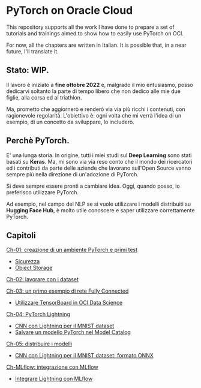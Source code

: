# PyTorch on Oracle Cloud
This repository supports all the work I have done to prepare a set of tutorials and trainings aimed to show how to easily use PyTorch on OCI.

For now, all the chapters are written in Italian. It is possible that, in a near future, I'll translate it.

## Stato: WIP.
Il lavoro è iniziato a **fine ottobre 2022** e, malgrado il mio entusiasmo, posso dedicarvi soltanto la parte di tempo libero che non dedico alle mie due figlie, alla corsa ed al triathlon.

Ma, prometto che aggiornerò e renderò via via più ricchi i contenuti, con ragionevole regolarità. L'obiettivo è: ogni volta che mi verrà l'idea di un esempio, di un concetto da sviluppare, lo includerò.

## Perchè PyTorch.
E' una lunga storia. In origine, tutti i miei studi sul **Deep Learning** sono stati basati su **Keras**. Ma, mi sono via via reso conto che il mondo dei ricercatori ed i contributi da parte delle aziende che lavorano sull'Open Source vanno sempre più nella direzione di un'adozione di PyTorch.

Si deve sempre essere pronti a cambiare idea. Oggi, quando posso, io preferisco utilizzare PyTorch.

Ad esempio, nel campo del NLP se si vuole utilizzare i modelli distribuiti su **Hugging Face Hub**, è molto utile conoscere e saper utilizzare correttamente PyTorch.

## Capitoli
[Ch-01: creazione di un ambiente PyTorch e primi test](./ch-01/ch-01.md)
* [Sicurezza](./ch-01/security.md)
* [Object Storage](./ch-01/ch-01-object-storage.md)

[Ch-02: lavorare con i dataset](./ch-02/ch-02.md)

[Ch-03: un primo esempio di rete Fully Connected](./ch-03/ch-03.md)
* [Utilizzare TensorBoard in OCI Data Science](./ch-03/tensorboard.md)

[Ch-04: PyTorch Lightning](./ch-04/ch-04.md)
* [CNN con Lightning per il MNIST dataset](./ch-04/lightning_mnist_cnn.ipynb)
* [Salvare un modello PyTorch nel Model Catalog](./ch-04/pytorch_model_catalog.ipynb)

[Ch-05: distribuire i modelli](./ch-05/ch-05.md)
* [CNN con Lightning per il MNIST dataset: formato ONNX](./ch-05/lightning_to_onnx.ipynb)

[Ch-MLflow: integrazione con MLflow](./ch-mlflow.mc)
* [Integrare Lightning con MLflow](./ch-mlflow/lightning_mnist_cnn_mlflow.ipynb)
